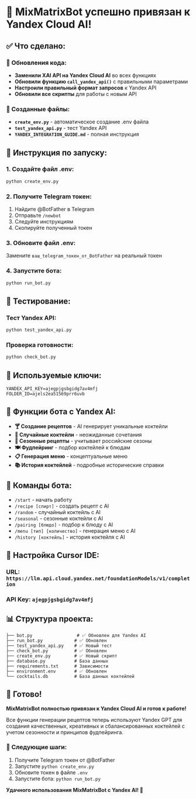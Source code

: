# 🎉 MixMatrixBot успешно привязан к Yandex Cloud AI!

## ✅ Что сделано:

### 🔄 Обновления кода:
- **Заменили XAI API на Yandex Cloud AI** во всех функциях
- **Обновили функцию `call_yandex_api()`** с правильными параметрами
- **Настроили правильный формат запросов** к Yandex API
- **Обновили все скрипты** для работы с новым API

### 📁 Созданные файлы:
- **`create_env.py`** - автоматическое создание .env файла
- **`test_yandex_api.py`** - тест Yandex API
- **`YANDEX_INTEGRATION_GUIDE.md`** - полная инструкция

## 🚀 Инструкция по запуску:

### 1. Создайте файл .env:
```bash
python create_env.py
```

### 2. Получите Telegram токен:
1. Найдите @BotFather в Telegram
2. Отправьте `/newbot`
3. Следуйте инструкциям
4. Скопируйте полученный токен

### 3. Обновите файл .env:
Замените `ваш_telegram_токен_от_BotFather` на реальный токен

### 4. Запустите бота:
```bash
python run_bot.py
```

## 🧪 Тестирование:

### Тест Yandex API:
```bash
python test_yandex_api.py
```

### Проверка готовности:
```bash
python check_bot.py
```

## 🔑 Используемые ключи:

```env
YANDEX_API_KEY=ajegpjgsbgidg7av4mfj
FOLDER_ID=ajels2ea51569prr6uvb
```

## 🎯 Функции бота с Yandex AI:

- **🍸 Создание рецептов** - AI генерирует уникальные коктейли
- **🎲 Случайные коктейли** - неожиданные сочетания
- **🍂 Сезонные рецепты** - учитывает российские сезоны
- **🍽️ Фудпейринг** - подбор коктейлей к блюдам
- **📋 Генерация меню** - концептуальные меню
- **📚 История коктейлей** - подробные исторические справки

## 📱 Команды бота:

- `/start` - начать работу
- `/recipe [спирт]` - создать рецепт с AI
- `/random` - случайный коктейль с AI
- `/seasonal` - сезонные коктейли с AI
- `/pairing [блюдо]` - подбор к блюду с AI
- `/menu [тип] [количество]` - генерация меню с AI
- `/history [коктейль]` - история коктейля с AI

## 🔧 Настройка Cursor IDE:

### URL: `https://llm.api.cloud.yandex.net/foundationModels/v1/completion`
### API Key: `ajegpjgsbgidg7av4mfj`

## 📊 Структура проекта:

```
├── bot.py                 # ✅ Обновлен для Yandex AI
├── run_bot.py            # ✅ Обновлен
├── test_yandex_api.py    # ✅ Новый тест
├── check_bot.py          # ✅ Обновлен
├── create_env.py         # ✅ Новый скрипт
├── database.py           # База данных
├── requirements.txt      # Зависимости
├── environment.env       # ✅ Обновлен
└── cocktails.db          # База данных коктейлей
```

## 🎉 Готово!

**MixMatrixBot полностью привязан к Yandex Cloud AI и готов к работе!**

Все функции генерации рецептов теперь используют Yandex GPT для создания качественных, креативных и сбалансированных коктейлей с учетом сезонности и принципов фудпейринга.

### 🚀 Следующие шаги:
1. Получите Telegram токен от @BotFather
2. Запустите `python create_env.py`
3. Обновите токен в файле `.env`
4. Запустите бота: `python run_bot.py`

**Удачного использования MixMatrixBot с Yandex AI! 🍹**



